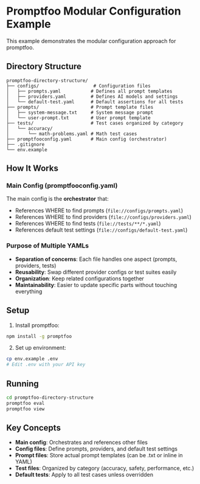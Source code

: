 # Promptfoo Modular Configuration Example

This example demonstrates the modular configuration approach for promptfoo.

## Directory Structure

```
promptfoo-directory-structure/
├── configs/                    # Configuration files
│   ├── prompts.yaml           # Defines all prompt templates
│   ├── providers.yaml         # Defines AI models and settings
│   └── default-test.yaml      # Default assertions for all tests
├── prompts/                   # Prompt template files
│   ├── system-message.txt     # System message prompt
│   └── user-prompt.txt        # User prompt template
├── tests/                     # Test cases organized by category
│   └── accuracy/
│       └── math-problems.yaml # Math test cases
├── promptfooconfig.yaml       # Main config (orchestrator)
├── .gitignore
└── env.example
```

## How It Works

### Main Config (promptfooconfig.yaml)
The main config is the **orchestrator** that:
- References WHERE to find prompts (`file://configs/prompts.yaml`)
- References WHERE to find providers (`file://configs/providers.yaml`)
- References WHERE to find tests (`file://tests/**/*.yaml`)
- References default test settings (`file://configs/default-test.yaml`)

### Purpose of Multiple YAMLs
- **Separation of concerns**: Each file handles one aspect (prompts, providers, tests)
- **Reusability**: Swap different provider configs or test suites easily
- **Organization**: Keep related configurations together
- **Maintainability**: Easier to update specific parts without touching everything

## Setup

1. Install promptfoo:
```bash
npm install -g promptfoo
```

2. Set up environment:
```bash
cp env.example .env
# Edit .env with your API key
```

## Running

```bash
cd promptfoo-directory-structure
promptfoo eval
promptfoo view
```

## Key Concepts

- **Main config**: Orchestrates and references other files
- **Config files**: Define prompts, providers, and default test settings
- **Prompt files**: Store actual prompt templates (can be .txt or inline in YAML)
- **Test files**: Organized by category (accuracy, safety, performance, etc.)
- **Default tests**: Apply to all test cases unless overridden
